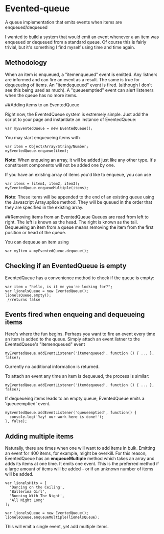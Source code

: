 Evented-queue
=============

A queue implementation that emits events when items are enqueued/dequeued

I wanted to build a system that would emit an event whenever a an item was enqueued or dequeued from a standard queue. Of course this is fairly trivial, but it's something I find myself using time and time again.

## Methodology

When an item is enqueued, a "itemenqueued" event is emitted. Any listners are informed and can fire an event as a result. The same is true for dequeueing of items. An "itemdequeued" event is fired. (although I don't see this being used as much). A "queueemptied" event can alert listeners when the queue has no more items.

##Adding items to an EventedQueue

Right now, the EventedQueue system is extremely simple. Just add the script to your page and instantiate an instance of EventedQueue:

    var myEventedQueue = new EventedQueue();

You may start enqueueing items with

    var item = Object/Array/String/Number;
    myEventedQueue.enqueue(item);

**Note:** When enqueing an array, it will be added just like any other type. It's constituent components will not be added one by one.
    
If you have an existing array of items you'd like to enqueue, you can use

    var items = [item1, item2, item3];
    myEventedQueue.enqueueMultiple(items);
    
**Note:** These items will be appended to the end of an existing queue using the Javascript Array.splice method. They will be queued in the order that they are specified in the existing array.

##Removing items from an EventedQueue
Queues are read from left to right. The left is known as the head. The right is known as the tail. Dequeueing an item from a queue means removing the item from the first position or head of the queue.

You can dequeue an item using

    var myItem = myEventedQueue.dequeue();

## Checking if an EventedQueue is empty

EventedQueue has a convenience method to check if the queue is empty:

    var item = "hello, is it me you're looking for?";
    var lionelsQueue = new EventedQueue();
    lionelsQueue.empty();
     //returns false

## Events fired when enqueing and dequeueing items

Here's where the fun begins. Perhaps you want to fire an event every time an item is added to the queue. Simply attach an event listner to the EventedQueue's "itemenqueued" event

    myEventedQueue.addEventListener('itemenqueued', function () { ... }, false);

Currently no additional information is returned.

To attach an event any time an item is dequeued, the process is similar:

    myEventedQueue.addEventListener('itemdequeued', function () { ... }, false);

If dequeueing items leads to an empty queue, EventedQueue emits a 'queueemptied' event.

    myEventedQueue.addEventListener('queueemptied', function() {
      console.log('Yay! our work here is done!'); 
    }, false);

## Adding multiple items

Naturally, there are times when one will want to add items in bulk. Emitting an event for 400 items, for example, might be overkill. For this reason, EventedQueue has an **enqueueMultiple** method which takes an array and adds its items at one time. It emits one event. This is the preferred method if a large amount of items will be added - or if an unknown number of items will be added.

    var lionelsHits = [
      'Dancing on the Ceiling',
      'Ballerina Girl',
      'Running With The Night',
      'All Night Long'
    ];
    
    var lionelsQueue = new EventedQueue();
    lioneleQueue.enqueueMultiple(lionelsQueue);

This will emit a single event, yet add multiple items.
